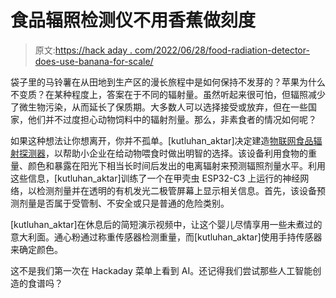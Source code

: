 # 食品辐照检测仪不用香蕉做刻度

> 原文:[https://hack aday . com/2022/06/28/food-radiation-detector-does-use-banana-for-scale/](https://hackaday.com/2022/06/28/food-irradiation-detector-doesnt-use-banana-for-scale/)

袋子里的马铃薯在从田地到生产区的漫长旅程中是如何保持不发芽的？苹果为什么不变质？在某种程度上，答案在于不同的辐射量。虽然听起来很可怕，但辐照减少了微生物污染，从而延长了保质期。大多数人可以选择接受或放弃，但在一些国家，他们并不过度担心动物饲料中的辐射剂量。那么，非素食者的情况如何呢？

如果这种想法让你想离开，你并不孤单。[kutluhan_aktar]决定建造[物联网食品辐射探测器](https://hackaday.io/project/186095-iot-ai-driven-food-irradiation-dose-detector)，以帮助小企业在给动物喂食时做出明智的选择。该设备利用食物的重量、颜色和暴露在阳光下相当长时间后发出的电离辐射来预测辐照剂量水平。利用这些信息，[kutluhan_aktar]训练了一个在甲壳虫 ESP32-C3 上运行的神经网络，以检测剂量并在透明的有机发光二极管屏幕上显示相关信息。首先，该设备预测剂量是否属于受管制、不安全或只是普通的危险类别。

[kutluhan_aktar]在休息后的简短演示视频中，让这个婴儿尽情享用一些未煮过的意大利面。通心粉通过称重传感器检测重量，而[kutluhan_aktar]使用手持传感器来确定颜色。

这不是我们第一次在 Hackaday 菜单上看到 AI。还记得我们尝试那些人工智能创造的食谱吗？